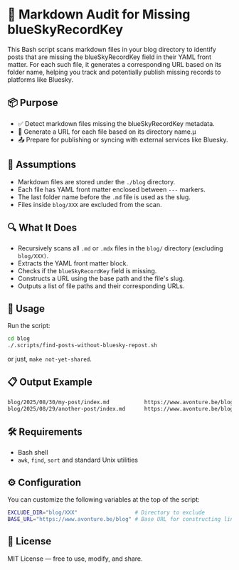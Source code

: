 # 🔗 Markdown Audit for Missing blueSkyRecordKey

This Bash script scans markdown files in your blog directory to identify posts that are missing the blueSkyRecordKey field in their YAML front matter. For each such file, it generates a corresponding URL based on its folder name, helping you track and potentially publish missing records to platforms like Bluesky.

## 📦 Purpose

* ✅ Detect markdown files missing the blueSkyRecordKey metadata.
* 🔗 Generate a URL for each file based on its directory name.µ
* 📤 Prepare for publishing or syncing with external services like Bluesky.

## 📁 Assumptions

* Markdown files are stored under the `./blog` directory.
* Each file has YAML front matter enclosed between `---` markers.
* The last folder name before the `.md` file is used as the slug.
* Files inside `blog/XXX` are excluded from the scan.

## 🔍 What It Does

* Recursively scans all `.md` or `.mdx` files in the `blog/` directory (excluding `blog/XXX)`.
* Extracts the YAML front matter block.
* Checks if the `blueSkyRecordKey` field is missing.
* Constructs a URL using the base path and the file's slug.
* Outputs a list of file paths and their corresponding URLs.

## 🚀 Usage

Run the script:

```bash
cd blog
./.scripts/find-posts-without-bluesky-repost.sh
```

or just, `make not-yet-shared`.

## 📋 Output Example

```bash
blog/2025/08/30/my-post/index.md           https://www.avonture.be/blog/my-post
blog/2025/08/29/another-post/index.md      https://www.avonture.be/blog/another-post
```

## 🛠️ Requirements

* Bash shell
* `awk`, `find`, `sort` and standard Unix utilities

## ⚙️ Configuration

You can customize the following variables at the top of the script:

```bash
EXCLUDE_DIR="blog/XXX"                  # Directory to exclude
BASE_URL="https://www.avonture.be/blog" # Base URL for constructing links
```

## 📄 License

MIT License — free to use, modify, and share.
